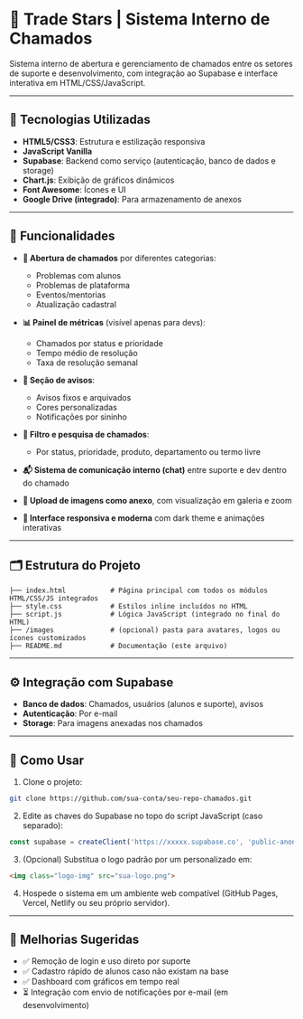 
# 📌 Trade Stars | Sistema Interno de Chamados

Sistema interno de abertura e gerenciamento de chamados entre os setores de suporte e desenvolvimento, com integração ao Supabase e interface interativa em HTML/CSS/JavaScript.

---

## 🧱 Tecnologias Utilizadas

- **HTML5/CSS3**: Estrutura e estilização responsiva  
- **JavaScript Vanilla**  
- **Supabase**: Backend como serviço (autenticação, banco de dados e storage)  
- **Chart.js**: Exibição de gráficos dinâmicos  
- **Font Awesome**: Ícones e UI  
- **Google Drive (integrado)**: Para armazenamento de anexos  

---

## 🔧 Funcionalidades

- **📁 Abertura de chamados** por diferentes categorias: 
  - Problemas com alunos
  - Problemas de plataforma
  - Eventos/mentorias
  - Atualização cadastral

- **📊 Painel de métricas** (visível apenas para devs):
  - Chamados por status e prioridade
  - Tempo médio de resolução
  - Taxa de resolução semanal

- **📌 Seção de avisos**:
  - Avisos fixos e arquivados
  - Cores personalizadas
  - Notificações por sininho

- **🧾 Filtro e pesquisa de chamados**:
  - Por status, prioridade, produto, departamento ou termo livre

- **📬 Sistema de comunicação interno (chat)** entre suporte e dev dentro do chamado

- **📎 Upload de imagens como anexo**, com visualização em galeria e zoom

- **🎨 Interface responsiva e moderna** com dark theme e animações interativas

---

## 🗂 Estrutura do Projeto

```
├── index.html           # Página principal com todos os módulos HTML/CSS/JS integrados
├── style.css            # Estilos inline incluídos no HTML
├── script.js            # Lógica JavaScript (integrado no final do HTML)
├── /images              # (opcional) pasta para avatares, logos ou ícones customizados
├── README.md            # Documentação (este arquivo)
```

---

## ⚙️ Integração com Supabase

- **Banco de dados**: Chamados, usuários (alunos e suporte), avisos  
- **Autenticação**: Por e-mail  
- **Storage**: Para imagens anexadas nos chamados  

---

## 📝 Como Usar

1. Clone o projeto:
```bash
git clone https://github.com/sua-conta/seu-repo-chamados.git
```

2. Edite as chaves do Supabase no topo do script JavaScript (caso separado):
```js
const supabase = createClient('https://xxxxx.supabase.co', 'public-anon-key');
```

3. (Opcional) Substitua o logo padrão por um personalizado em:
```html
<img class="logo-img" src="sua-logo.png">
```

4. Hospede o sistema em um ambiente web compatível (GitHub Pages, Vercel, Netlify ou seu próprio servidor).

---

## 📌 Melhorias Sugeridas

- ✅ Remoção de login e uso direto por suporte  
- ✅ Cadastro rápido de alunos caso não existam na base  
- ✅ Dashboard com gráficos em tempo real  
- ⏳ Integração com envio de notificações por e-mail (em desenvolvimento)



